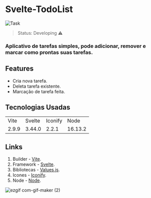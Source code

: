 # Svelte-TodoList

![Task](https://user-images.githubusercontent.com/74113986/177887350-dd9e7f59-3ace-480f-8e71-0681471917a8.png)

> Status: Developing ⚠

### Aplicativo de tarefas simples, pode adicionar, remover e marcar como prontas suas tarefas.

## Features

- Cria nova tarefa.
- Deleta tarefa existente.
- Marcação de tarefa feita.

## Tecnologias Usadas

<table>
  <tr>
    <td>Vite</td>
    <td>Svelte</td>
    <td>Iconify</td>
    <td>Node</td>
  </tr>
  <tr>
    <td>2.9.9</td>
    <td>3.44.0</td>
    <td>2.2.1</td>
    <td>16.13.2</td>
  </tr>
</table>

## Links

1. Builder - [Vite](https://vitejs.dev).
2. Framework - [Svelte](https://svelte.dev).
3. Bibliotecas - [Values.js](https://noeldelgado.github.io/values.js/).
4. Icones - [Iconify](https://iconify.design).
5. Node - [Node](https://nodejs.org/en/).

![ezgif com-gif-maker (2)](https://user-images.githubusercontent.com/74113986/177886969-3da93698-6e82-4d56-9ef7-a8cdc47798a2.gif)

